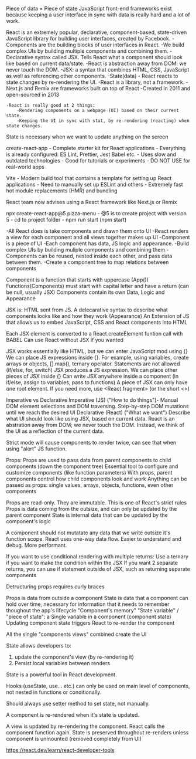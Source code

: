 Piece of data = Piece of state
JavaScript front-end frameworks exist because keeping a user interface in sync with data is really hard and a lot of work.

React is an extremely popular, declarative, component-based, state-driven JavaScript library for building user interfaces, created by Facebook.
-Components are the building blocks of user interfaces in React.
-We build complex UIs by building multiple components and combining them.
-Declarative syntax called JSX. Tells React what a component should look like based on current data/state.
-React is abstraction away from DOM: we never touch the DOM.
-JSX: a syntax that combines HTML, CSS, JavaScript as well as referencing other components.
-State(data) - React reacts to state changes by re-rendering the UI.
-React is a library, not a framework.
-Next.js and Remix are frameworks built on top of React
-Created in 2011 and open-sourced in 2013

    -React is really good at 2 things:
        -Rendering components on a webpage (UI) based on their current state.
        -Keeping the UI in sync with stat, by re-rendering (reacting) when state changes.

State is necessary when we want to update anything on the screen

create-react-app - Complete starter kit for React applications - Everything is already configured: ES Lint, Prettier, Jest Babel etc. - Uses slow and outdated technologies - Good for tutorials or experiments - DO NOT USE for real-world apps

Vite - Modern build tool that contains a template for setting up React applications - Need to manually set up ESLint and others - Extremely fast hot module replacements (HMR) and bundling

React team now advises using a React framework like Next.js or Remix

npx create-react-app@5 pizza-menu - @5 is to create project with version 5 - cd to project folder - npm run start (npm start)

-All React does is take components and drawn them onto UI
-React renders a view for each component and all views together makes up UI
-Component is a piece of UI
-Each component has data, JS logic and appearance.
-Build complex UIs by building muliple components and combining them
-Components can be reused, nested inside each other, and pass data between them.
-Create a component tree to map relations between components

Component is a function that starts with uppercase (App())
Functions(Components) must start with capital letter and have a return (can be null, usually JSX)
Components contain its own Data, Logic and Appearance

JSK is:
HTML sent from JS.
A delecarative syntax to describe what components looks like and how they work (Appearance)
An Extension of JS that allows us to embed JavaScript, CSS and React components into HTML

Each JSX element is converted to a React.createElement funtion call with BABEL
Can use React without JSX if you wanted

JSX works essentially like HTML, but we can enter JavaScript mod using {}
We can place JS expressions inside {}. For example, using variables, create arrays or objects, [].map(), ternary operator. Statements are not allowed (if/else, for, switch)
JSX produces a JS expression.
We can place other pieces of JSX inside {}
Can write JSX anywhere inside a component (in if/else, assign to variables, pass to functions)
A piece of JSX can only have one root element. If you need more, use <React.fragment> (or the short <>)

Imperative vs Declarative
Imperative (JS) ("How to do things")- Manual DOM element selections and DOM traversing. Step-by-step DOM mutations until we reach the desired UI
Declarative (React) ("What we want") Describe what UI should look like using JSX, based on current data. React is an abstration away from DOM; we never touch the DOM. Instead, we think of the UI as a reflection of the current data.

Strict mode will cause components to render twice, can see that when using "alert" JS function.

Props:
Props are used to pass data from parent components to child components (down the component tree)
Essential tool to configure and customize components (like function parameters)
With props, parent components control how child components look and work
Anything can be passed as props: single values, arrays, objects, functions, even other components

Props are read-only. They are immutable. This is one of React's strict rules
Props is data coming from the outsize, and can only be updated by the parent component
State is internal data that can be updated by the component's logic

A component should not mutatate any data that we write outsize it's function scope.
React uses one-way data flow. Easier to understand and debug. More performant.

If you want to use conditional rendering with multiple returns:
Use a ternary if you want to make the condition within the JSX
If you want 2 separate returns, you can use if statement outside of JSX, such as returning separate components

Detructuring props requires curly braces

Props is data from outside a component
State is data that a component can hold over time, necessary for information that it needs to remember thoughout the app's lifecycle
"Component's memory"
"State variable" / "piece of state": a Single variable in a component (component state)
Updating component state triggers React to re-render the component

All the single "components views" combined create the UI

State allows developers to:

1. update the component's view (by re-rendering it)
2. Persist local variables between renders

State is a powerful tool in React development.

Hooks (useState, use... etc.) can only be used on main level of components, not nested in functions or conditionally.

Should always use setter method to set state, not manually.

A component is re-rendered when it's state is updated.

A view is updated by re-rendering the component. React calls the component function again. State is preserved throughout re-renders unless component is unmounted (removed completely from UI)

https://react.dev/learn/react-developer-tools
